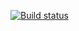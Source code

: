 [![Build status](https://ci.appveyor.com/api/projects/status/1is97od32j8wwyn5?svg=true)](https://ci.appveyor.com/project/MaryskaEvseeva/patters1)
